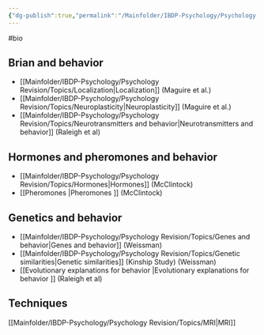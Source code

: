 ```yaml
---
{"dg-publish":true,"permalink":"/Mainfolder/IBDP-Psychology/Psychology Revision/Topics/Biological Psychology/"}
---
```


#bio
## Brian and behavior 
- [[Mainfolder/IBDP-Psychology/Psychology Revision/Topics/Localization\|Localization]] (Maguire et al.)
- [[Mainfolder/IBDP-Psychology/Psychology Revision/Topics/Neuroplasticity\|Neuroplasticity]] (Maguire et al.)
- [[Mainfolder/IBDP-Psychology/Psychology Revision/Topics/Neurotransmitters and behavior\|Neurotransmitters and behavior]] (Raleigh et al)

## Hormones and pheromones and behavior
- [[Mainfolder/IBDP-Psychology/Psychology Revision/Topics/Hormones\|Hormones]] (McClintock)
- [[Pheromones \|Pheromones ]] (McClintock)

## Genetics and behavior 
- [[Mainfolder/IBDP-Psychology/Psychology Revision/Topics/Genes and behavior\|Genes and behavior]] (Weissman)
- [[Mainfolder/IBDP-Psychology/Psychology Revision/Topics/Genetic similarities\|Genetic similarities]] (Kinship Study) (Weissman)
- [[Evolutionary explanations for behavior \|Evolutionary explanations for behavior ]] (Raleigh et al)

## Techniques
[[Mainfolder/IBDP-Psychology/Psychology Revision/Topics/MRI\|MRI]] 